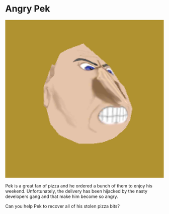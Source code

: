 # Angry Pek

![Pek image](Assets/Resources/Images/AngryPekIcon.png)

Pek is a great fan of pizza and he ordered a bunch of them to enjoy his weekend. Unfortunately, the delivery has been hijacked by the nasty developers gang and that make him become so angry.

Can you help Pek to recover all of his stolen pizza bits?